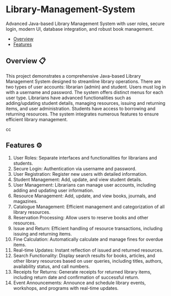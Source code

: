 # Library-Management-System
Advanced Java-based Library Management System with user roles, secure login, modern UI, database integration, and robust book management.

- [Overview](https://github.com/NisalWick2002/Library-Management-System?tab=readme-ov-file#overview-)
- [Features](https://github.com/NisalWick2002/Library-Management-System?tab=readme-ov-file#features-%EF%B8%8F)


## Overview 📋
This project demonstrates a comprehensive Java-based Library Management System designed to streamline library operations. There are two types of user accounts: librarian (admin) and student. Users must log in with a username and password. The system offers distinct menus for each user type. Librarians have advanced functionalities such as adding/updating student details, managing resources, issuing and returning items, and user administration. Students have access to borrowing and returning resources. The system integrates numerous features to ensure efficient library management.

cc
## Features ⚙️
1. User Roles: Separate interfaces and functionalities for librarians and students.
2. Secure Login: Authentication via username and password.
3. User Registration: Register new users with detailed information.
4. Student Management: Add, update, and view student details.
5. User Management: Librarians can manage user accounts, including adding and updating user information.
6. Resource Management: Add, update, and view books, journals, and magazines.
7. Catalogue Management: Efficient management and categorization of all library resources.
8. Reservation Processing: Allow users to reserve books and other resources.
9. Issue and Return: Efficient handling of resource transactions, including issuing and returning items.
10. Fine Calculation: Automatically calculate and manage fines for overdue items.
11. Real-time Updates: Instant reflection of issued and returned resources.
12. Search Functionality: Display search results for books, articles, and other library resources based on user queries, including titles, authors, availability status, and call numbers.
13. Receipts for Returns: Generate receipts for returned library items, including return date and confirmation of successful return.
14. Event Announcements: Announce and schedule library events, workshops, and programs with real-time updates.
